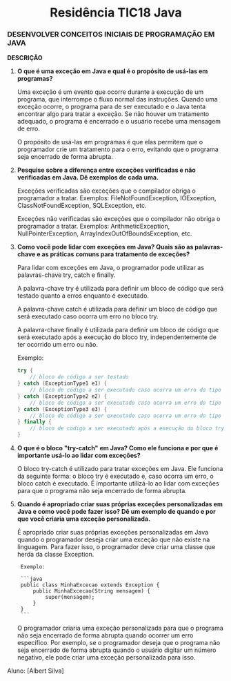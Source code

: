 <h1 align="center">Residência TIC18 Java</h1>

### DESENVOLVER CONCEITOS INICIAIS DE PROGRAMAÇÃO EM JAVA

**DESCRIÇÃO**

1. **O que é uma exceção em Java e qual é o propósito de usá-las em programas?**
  
      Uma exceção é um evento que ocorre durante a execução de um programa, que interrompe o fluxo normal das instruções. Quando uma exceção ocorre, o programa para de ser executado e o Java tenta encontrar algo para tratar a exceção. Se não houver um tratamento adequado, o programa é encerrado e o usuário recebe uma mensagem de erro.

      O propósito de usá-las em programas é que elas permitem que o programador crie um tratamento para o erro, evitando que o programa seja encerrado de forma abrupta. 

2. **Pesquise sobre a diferença entre exceções verificadas e não verificadas em Java. Dê exemplos de cada uma.**

      Exceções verificadas são exceções que o compilador obriga o programador a tratar. Exemplos: FileNotFoundException, IOException, ClassNotFoundException, SQLException, etc.

      Exceções não verificadas são exceções que o compilador não obriga o programador a tratar. Exemplos: ArithmeticException, NullPointerException, ArrayIndexOutOfBoundsException, etc.

3. **Como você pode lidar com exceções em Java? Quais são as palavras-chave e as práticas comuns para tratamento de exceções?**

      Para lidar com exceções em Java, o programador pode utilizar as palavras-chave try, catch e finally. 

      A palavra-chave try é utilizada para definir um bloco de código que será testado quanto a erros enquanto é executado.

      A palavra-chave catch é utilizada para definir um bloco de código que será executado caso ocorra um erro no bloco try.

      A palavra-chave finally é utilizada para definir um bloco de código que será executado após a execução do bloco try, independentemente de ter ocorrido um erro ou não.

      Exemplo:

      ```java
      try {
          // bloco de código a ser testado
      } catch (ExceptionType1 e1) {
          // bloco de código a ser executado caso ocorra um erro do tipo ExceptionType1
      } catch (ExceptionType2 e2) {
          // bloco de código a ser executado caso ocorra um erro do tipo ExceptionType2
      } catch (ExceptionType3 e3) {
          // bloco de código a ser executado caso ocorra um erro do tipo ExceptionType3
      } finally {
          // bloco de código a ser executado após a execução do bloco try, independentemente de ter ocorrido um erro ou não
      }
      ```
4. **O que é o bloco "try-catch" em Java? Como ele funciona e por que é importante usá-lo ao lidar com exceções?**

      O bloco try-catch é utilizado para tratar exceções em Java. Ele funciona da seguinte forma: o bloco try é executado e, caso ocorra um erro, o bloco catch é executado. É importante utilizá-lo ao lidar com exceções para que o programa não seja encerrado de forma abrupta. 

5. **Quando é apropriado criar suas próprias exceções personalizadas em Java e como você pode fazer isso? Dê um exemplo de quando e por que você criaria uma exceção personalizada.**
  
      É apropriado criar suas próprias exceções personalizadas em Java quando o programador deseja criar uma exceção que não existe na linguagem. Para fazer isso, o programador deve criar uma classe que herda da classe Exception. 
  
        Exemplo:
  
        ```java
        public class MinhaExcecao extends Exception {
            public MinhaExcecao(String mensagem) {
                super(mensagem);
            }
        }
        ```
  
      O programador criaria uma exceção personalizada para que o programa não seja encerrado de forma abrupta quando ocorrer um erro específico. Por exemplo, se o programador deseja que o programa não seja encerrado de forma abrupta quando o usuário digitar um número negativo, ele pode criar uma exceção personalizada para isso. 

Aluno: [Albert Silva]